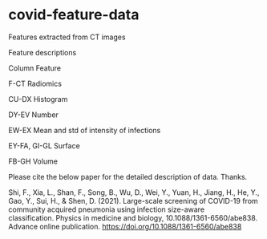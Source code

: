# covid-feature-data
Features extracted from CT images

Feature descriptions	
	
Column	Feature

F-CT	        Radiomics

CU-DX	        Histogram

DY-EV	        Number

EW-EX	        Mean and std of intensity of infections

EY-FA, GI-GL	Surface

FB-GH	        Volume
	
	
	
	
Please cite the below paper for the detailed description of data. Thanks.	

Shi, F., Xia, L., Shan, F., Song, B., Wu, D., Wei, Y., Yuan, H., Jiang, H., He, Y., Gao, Y., Sui, H., & Shen, D. (2021). Large-scale screening of COVID-19 from community acquired pneumonia using infection size-aware classification. Physics in medicine and biology, 10.1088/1361-6560/abe838. Advance online publication. https://doi.org/10.1088/1361-6560/abe838	
